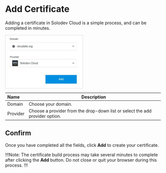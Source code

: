 # Add Certificate

Adding a certificate in Solodev Cloud is a simple process, and can be completed in minutes.

<img src="../../../images/addcertificate.jpg" alt="addcertificate" style="width: 50%; display: block"></a>

**Name** | **Description** 
:--- | ---
Domain | Choose your domain.
Provider | Choose a provider from the drop-down list or select the add provider option.

## Confirm

Once you have completed all the fields, click **Add** to create your certificate.

!!!Note:
The certificate build process may take several minutes to complete after clicking the **Add** button. Do not close or quit your browser during this process.
!!!




